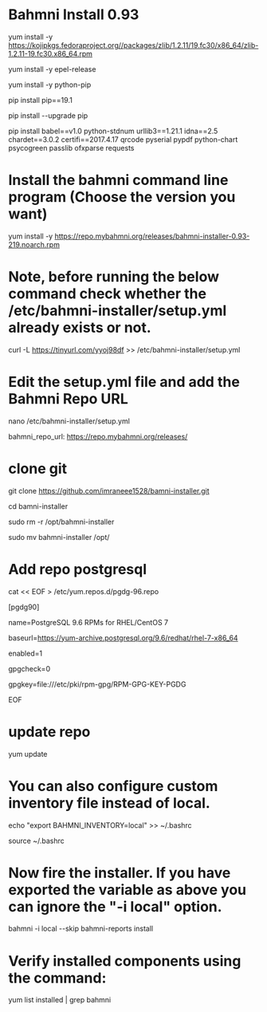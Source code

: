 # Bahmni Install 0.93 

yum install -y https://kojipkgs.fedoraproject.org//packages/zlib/1.2.11/19.fc30/x86_64/zlib-1.2.11-19.fc30.x86_64.rpm

yum install -y epel-release

yum install -y python-pip

pip install pip==19.1

pip install --upgrade pip

pip install babel==v1.0 python-stdnum urllib3==1.21.1 idna==2.5 chardet==3.0.2 certifi==2017.4.17 qrcode pyserial pypdf python-chart psycogreen passlib ofxparse requests
 
# Install the bahmni command line program (Choose the version you want)

yum install -y https://repo.mybahmni.org/releases/bahmni-installer-0.93-219.noarch.rpm
 
# Note, before running the below command check whether the /etc/bahmni-installer/setup.yml already exists or not.

curl -L https://tinyurl.com/yyoj98df >> /etc/bahmni-installer/setup.yml
 
# Edit the setup.yml file and add the Bahmni Repo URL

nano /etc/bahmni-installer/setup.yml

bahmni_repo_url: https://repo.mybahmni.org/releases/

# clone git 

git clone https://github.com/imraneee1528/bamni-installer.git

cd bamni-installer

sudo rm -r /opt/bahmni-installer

sudo mv bahmni-installer /opt/

# Add repo postgresql

cat << EOF > /etc/yum.repos.d/pgdg-96.repo

[pgdg90]

name=PostgreSQL 9.6 RPMs for RHEL/CentOS 7

baseurl=https://yum-archive.postgresql.org/9.6/redhat/rhel-7-x86_64

enabled=1

gpgcheck=0

gpgkey=file:///etc/pki/rpm-gpg/RPM-GPG-KEY-PGDG

EOF

# update repo

yum update 

# You can also configure custom inventory file instead of local.

echo "export BAHMNI_INVENTORY=local" >> ~/.bashrc

source ~/.bashrc
 
# Now fire the installer. If you have exported the variable as above you can ignore the "-i local" option. 

bahmni -i local --skip bahmni-reports install 
 
  
# Verify installed components using the command:

yum list installed | grep bahmni

